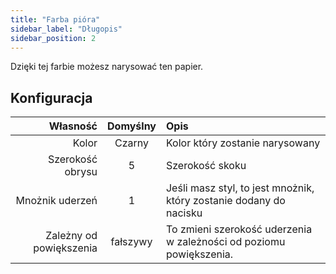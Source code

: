 ```yaml
---
title: "Farba pióra"
sidebar_label: "Długopis"
sidebar_position: 2
---
```



Dzięki tej farbie możesz narysować ten papier.

## Konfiguracja

|                Własność | Domyślny | Opis                                                                |
| -----------------------:|:--------:|:------------------------------------------------------------------- |
|                   Kolor |  Czarny  | Kolor który zostanie narysowany                                     |
|        Szerokość obrysu |    5     | Szerokość skoku                                                     |
|         Mnożnik uderzeń |    1     | Jeśli masz styl, to jest mnożnik, który zostanie dodany do nacisku  |
| Zależny od powiększenia | fałszywy | To zmieni szerokość uderzenia w zależności od poziomu powiększenia. |
